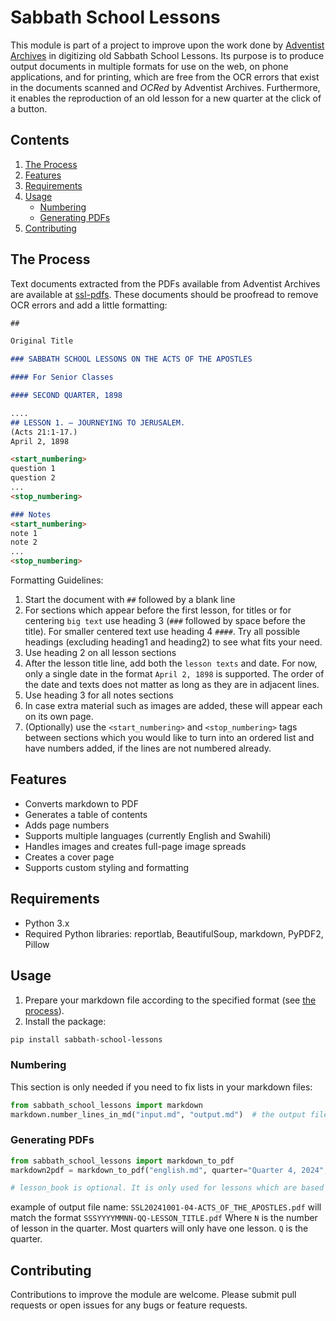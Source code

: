 # Sabbath School Lessons

This module is part of a project to improve upon the work done by [Adventist Archives](https://www.adventistarchives.org/) in digitizing old Sabbath School Lessons. Its purpose is to produce output documents in multiple formats for use on the web, on phone applications, and for printing, which are free from the OCR errors that exist in the documents scanned and *OCRed* by Adventist Archives. Furthermore, it enables the reproduction of an old lesson for a new quarter at the click of a button.

## Contents
1. [The Process](#the-process)
2. [Features](#features)
3. [Requirements](#requirements)
4. [Usage](#usage)
   - [Numbering](#numbering)
   - [Generating PDFs](#generating-pdfs)
5. [Contributing](#contributing)

## The Process

Text documents extracted from the PDFs available from Adventist Archives are available at [ssl-pdfs](https://sslpdfs.gospelsounders.org). These documents should be proofread to remove OCR errors and add a little formatting:

```markdown
##

Original Title

### SABBATH SCHOOL LESSONS ON THE ACTS OF THE APOSTLES

#### For Senior Classes

#### SECOND QUARTER, 1898

....
## LESSON 1. — JOURNEYING TO JERUSALEM.
(Acts 21:1-17.)
April 2, 1898

<start_numbering>
question 1
question 2
...
<stop_numbering>

### Notes
<start_numbering>
note 1
note 2
...
<stop_numbering>
```

Formatting Guidelines:
1. Start the document with `##` followed by a blank line
2. For sections which appear before the first lesson, for titles or for centering `big text` use heading 3 (```###``` followed by space before the title). For smaller centered text use heading 4 `####`. Try all possible headings (excluding heading1 and heading2) to see what fits your need.
3. Use heading 2 on all lesson sections
4. After the lesson title line, add both the `lesson texts` and date. For now, only a single date in the format `April 2, 1898` is supported. The order of the date and texts does not matter as long as they are in adjacent lines.
5. Use heading 3 for all notes sections
6. In case extra material such as images are added, these will appear each on its own page.
7. (Optionally) use the `<start_numbering>` and `<stop_numbering>` tags between sections which you would like to turn into an ordered list and have numbers added, if the lines are not numbered already.

## Features

- Converts markdown to PDF
- Generates a table of contents
- Adds page numbers
- Supports multiple languages (currently English and Swahili)
- Handles images and creates full-page image spreads
- Creates a cover page
- Supports custom styling and formatting

## Requirements

- Python 3.x
- Required Python libraries: reportlab, BeautifulSoup, markdown, PyPDF2, Pillow

## Usage

1. Prepare your markdown file according to the specified format (see [the process](#the-process)).
2. Install the package:

```bash
pip install sabbath-school-lessons
```

### Numbering
This section is only needed if you need to fix lists in your markdown files:

```python
from sabbath_school_lessons import markdown
markdown.number_lines_in_md("input.md", "output.md")  # the output file can be set to be the same as the input
```

### Generating PDFs

```python
from sabbath_school_lessons import markdown_to_pdf
markdown2pdf = markdown_to_pdf("english.md", quarter="Quarter 4, 2024", lesson_title="Acts of the Apostles", start_date="October 5, 2024", lesson_book="Chapters 21:1 - 28:31")

# lesson_book is optional. It is only used for lessons which are based on a book
```

example of output file name: `SSL20241001-04-ACTS_OF_THE_APOSTLES.pdf` will match the format `SSSYYYYMMNN-QQ-LESSON_TITLE.pdf` Where `N` is the number of lesson in the quarter. Most quarters will only have one lesson. `Q` is the quarter.

## Contributing

Contributions to improve the module are welcome. Please submit pull requests or open issues for any bugs or feature requests.
